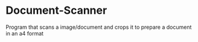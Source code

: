 # Document-Scanner
Program that scans a image/document and crops it to prepare a document in an a4 format
